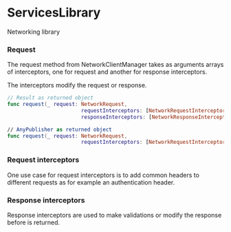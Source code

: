 # ServicesLibrary

Networking library 


### Request
The request method from NetworkClientManager takes as arguments arrays of interceptors, one for request and another for response interceptors.

The interceptors modify the request or response.

```swift
// Result as returned object
func request(_ request: NetworkRequest,
                        requestInterceptors: [NetworkRequestInterceptor],
                        responseInterceptors: [NetworkResponseInterceptor]) throws -> Result<NetworkResponse, NetworkError>

// AnyPublisher as returned object
func request(_ request: NetworkRequest,
                        requestInterceptors: [NetworkRequestInterceptor]) throws -> AnyPublisher<NetworkResponse, NetworkError>
```


### Request interceptors
One use case for request interceptors is to add common headers to different requests as for example an authentication header.

### Response interceptors
Response interceptors are used to make validations or modify the response before is returned.
